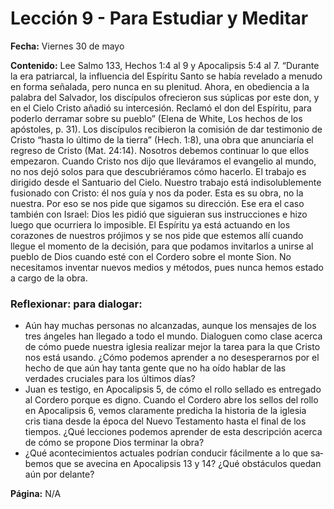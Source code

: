 # Lección 9 - Para Estudiar y Meditar

**Fecha:** Viernes 30 de mayo

**Contenido:**
Lee Salmo 133, Hechos 1:4 al 9 y Apocalipsis 5:4 al 7.
“Durante la era patriarcal, la influencia del Espíritu Santo se había revelado a
menudo en forma señalada, pero nunca en su plenitud. Ahora, en obediencia a
la palabra del Salvador, los discípulos ofrecieron sus súplicas por este don, y en
el Cielo Cristo añadió su intercesión. Reclamó el don del Espíritu, para poderlo
derramar sobre su pueblo” (Elena de White, Los hechos de los apóstoles, p. 31).
Los discípulos recibieron la comisión de dar testimonio de Cristo “hasta lo
último de la tierra” (Hech. 1:8), una obra que anunciaría el regreso de Cristo (Mat.
24:14). Nosotros debemos continuar lo que ellos empezaron.
Cuando Cristo nos dijo que lleváramos el evangelio al mundo, no nos dejó
solos para que descubriéramos cómo hacerlo. El trabajo es dirigido desde el
Santuario del Cielo. Nuestro trabajo está indisolublemente fusionado con Cristo:
él nos guía y nos da poder. Esta es su obra, no la nuestra. Por eso se nos pide
que sigamos su dirección. Ese era el caso también con Israel: Dios les pidió
que siguieran sus instrucciones e hizo luego que ocurriera lo imposible. El
Espíritu ya está actuando en los corazones de nuestros prójimos y se nos pide
que estemos allí cuando llegue el momento de la decisión, para que podamos
invitarlos a unirse al pueblo de Dios cuando esté con el Cordero sobre el monte
Sion. No necesitamos inventar nuevos medios y métodos, pues nunca hemos
estado a cargo de la obra.

### Reflexionar: para dialogar:

- Aún hay muchas personas no alcanzadas, aunque los mensajes de los
  tres ángeles han llegado a todo el mundo. Dialoguen como clase acerca
  de cómo puede nuestra iglesia realizar mejor la tarea para la que Cristo
  nos está usando. ¿Cómo podemos aprender a no desesperarnos por el
  hecho de que aún hay tanta gente que no ha oído hablar de las verdades
  cruciales para los últimos días?
- Juan es testigo, en Apocalipsis 5, de cómo el rollo sellado es entregado al
  Cordero porque es digno. Cuando el Cordero abre los sellos del rollo en
  Apocalipsis 6, vemos claramente predicha la historia de la iglesia cris­
  tiana desde la época del Nuevo Testamento hasta el final de los tiempos.
  ¿Qué lecciones podemos aprender de esta descripción acerca de cómo se
  propone Dios terminar la obra?
- ¿Qué acontecimientos actuales podrían conducir fácilmente a lo que sa­
  bemos que se avecina en Apocalipsis 13 y 14? ¿Qué obstáculos quedan
  aún por delante?

**Página:** N/A
